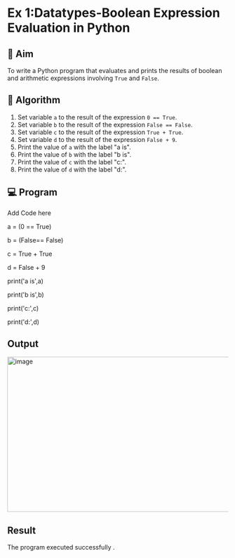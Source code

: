 
# Ex 1:Datatypes-Boolean Expression Evaluation in Python

## 🎯 Aim
To write a Python program that evaluates and prints the results of boolean and arithmetic expressions involving `True` and `False`.

## 🧠 Algorithm
1. Set variable `a` to the result of the expression `0 == True`.
2. Set variable `b` to the result of the expression `False == False`.
3. Set variable `c` to the result of the expression `True + True`.
4. Set variable `d` to the result of the expression `False + 9`.
5. Print the value of `a` with the label "a is".
6. Print the value of `b` with the label "b is".
7. Print the value of `c` with the label "c:".
8. Print the value of `d` with the label "d:".

## 💻 Program
Add Code here

a = (0 == True)

b = (False== False)

c = True + True

d = False + 9

print('a is',a)

print('b is',b)

print('c:',c)

print('d:',d)

## Output
<img width="570" height="353" alt="image" src="https://github.com/user-attachments/assets/a0dd66f7-fbc2-46c2-a13c-431daf7b3485" />

## Result

The program executed successfully .

